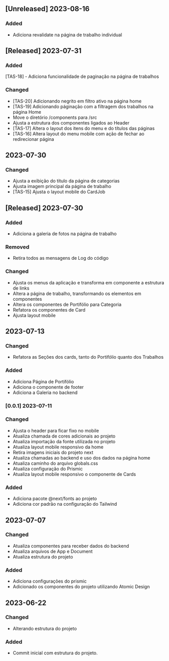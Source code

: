 ## [Unreleased] 2023-08-16

### Added

- Adiciona revalidate na página de trabalho individual

## [Released] 2023-07-31

### Added


[TAS-18] - Adiciona funcionalidade de paginação na página de trabalhos

### Changed

- [TAS-20] Adicionando negrito em filtro ativo na página home
- [TAS-19] Adicionando páginação com a filtragem dos trabalhos na página Home
- Move o diretório /components para /src
- Ajusta a estrutura dos componentes ligados ao Header
- [TAS-17] Altera o layout dos itens do menu e do títulos das páginas
- [TAS-16] Altera layout do menu mobile com ação de fechar ao redirecionar página

## 2023-07-30

### Changed

- Ajusta a exibição do titulo da página de categorias
- Ajusta imagem principal da página de trabalho
- [TAS-15] Ajusta o layout mobile do CardJob

## [Released] 2023-07-30

### Added

- Adiciona a galeria de fotos na página de trabalho

### Removed

- Retira todos as mensagens de Log do código

### Changed

- Ajusta os menus da aplicação e transforma em componente a estrutura de links
- Altera a página de trabalho, transformando os elementos em componentes
- Altera os componentes de Portifólio para Categoria
- Refatora os componentes de Card
- Ajusta layout mobile

## 2023-07-13

### Changed

- Refatora as Seções dos cards, tanto do Portifólio quanto dos Trabalhos

### Added

- Adiciona Página de Portifólio
- Adiciona o componente de footer
- Adiciona a Galeria no backend

### [0.0.1] 2023-07-11 

### Changed

- Ajusta o header para ficar fixo no mobile
- Atualiza chamada de cores adicionais ao projeto
- Atualiza importação da fonte utilizada no projeto
- Atualiza layout mobile responsivo da home
- Retira imagens iniciais do projeto next
- Atualiza chamadas ao backend e uso dos dados na página home
- Atualiza caminho do arquivo globals.css
- Atualiza configuração do Prismic
- Atualiza layout mobile responsivo o componente de Cards

### Added

- Adiciona pacote @next/fonts ao projeto
- Adiciona cor padrão na configuração do Tailwind

## 2023-07-07

### Changed

- Atualiza componentes para receber dados do backend
- Atualiza arquivos de App e Document
- Atualiza estrutura do projeto

### Added

- Adiciona configurações do prismic
- Adicionado os componentes do projeto utilizando Atomic Design

## 2023-06-22

### Changed

- Alterando estrutura do projeto

### Added

- Commit inicial com estrutura do projeto.
